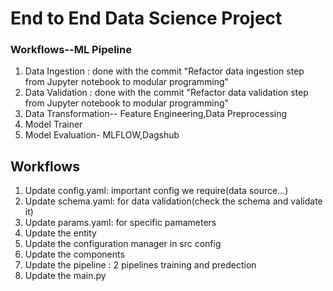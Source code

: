 # End to End Data Science Project

### Workflows--ML Pipeline

1. Data Ingestion : done with the commit "Refactor data ingestion step from Jupyter notebook to modular programming"
2. Data Validation : done with the commit "Refactor data validation step from Jupyter notebook to modular programming"
3. Data Transformation-- Feature Engineering,Data Preprocessing
4. Model Trainer
5. Model Evaluation- MLFLOW,Dagshub

## Workflows

1. Update config.yaml: important config we require(data source...)
2. Update schema.yaml: for data validation(check the schema and validate it)
3. Update params.yaml: for specific pamameters
4. Update the entity
5. Update the configuration manager in src config
6. Update the components
7. Update the pipeline : 2 pipelines training and predection 
8. Update the main.py